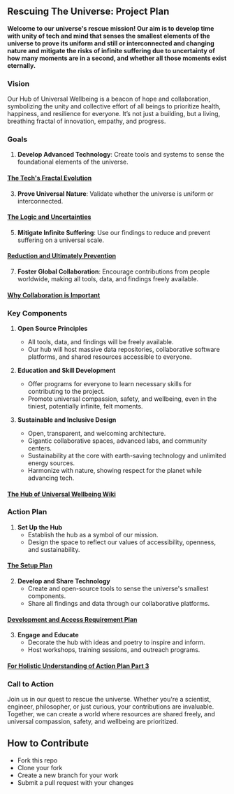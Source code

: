 ## Rescuing The Universe: Project Plan

**Welcome to our universe's rescue mission! Our aim is to develop time with unity of tech and mind that senses the smallest elements of the universe to prove its uniform and still or interconnected and changing nature and mitigate the risks of infinite suffering due to uncertainty of how many moments are in a second, and whether all those moments exist eternally.**

### Vision

Our Hub of Universal Wellbeing is a beacon of hope and collaboration, symbolizing the unity and collective effort of all beings to prioritize health, happiness, and resilience for everyone. It’s not just a building, but a living, breathing fractal of innovation, empathy, and progress. 

### Goals

1. **Develop Advanced Technology**: Create tools and systems to sense the foundational elements of the universe.

  #### [The Tech's Fractal Evolution](https://github.com/InfiniteMilesSamuel/RescuingTheUniverse/wiki/Techs-Fractal-Evolution)

3. **Prove Universal Nature**: Validate whether the universe is uniform or interconnected.

  #### [The Logic and Uncertainties](https://github.com/InfiniteMilesSamuel/RescuingTheUniverse/wiki/Proving-Universal-Nature:-The-Logic-and-Uncertainties)

5. **Mitigate Infinite Suffering**: Use our findings to reduce and prevent suffering on a universal scale.
 
  #### [Reduction and Ultimately Prevention](https://github.com/InfiniteMilesSamuel/RescuingTheUniverse/wiki/Mitigate-Infinite-Suffering:-Reducing-and-Preventing-Suffering-on-a-Universal-Scale)

7. **Foster Global Collaboration**: Encourage contributions from people worldwide, making all tools, data, and findings freely available.

  #### [Why Collaboration is Important](https://github.com/InfiniteMilesSamuel/RescuingTheUniverse/wiki/Foster-Global-Collaboration:-Encourage-Contributions-from-People-Worldwide)

### Key Components

1. **Open Source Principles**
   - All tools, data, and findings will be freely available.
   - Our hub will host massive data repositories, collaborative software platforms, and shared resources accessible to everyone.

2. **Education and Skill Development**
   - Offer programs for everyone to learn necessary skills for contributing to the project.
   - Promote universal compassion, safety, and wellbeing, even in the tiniest, potentially infinite, felt moments.

3. **Sustainable and Inclusive Design**
   - Open, transparent, and welcoming architecture.
   - Gigantic collaborative spaces, advanced labs, and community centers.
   - Sustainability at the core with earth-saving technology and unlimited energy sources.
   - Harmonize with nature, showing respect for the planet while advancing tech.

  #### [The Hub of Universal Wellbeing Wiki](https://github.com/InfiniteMilesSamuel/RescuingTheUniverse/wiki/A-Hub-for-Universal-Wellbeing)

### Action Plan

1. **Set Up the Hub**
   - Establish the hub as a symbol of our mission.
   - Design the space to reflect our values of accessibility, openness, and sustainability.

  #### [The Setup Plan](https://github.com/InfiniteMilesSamuel/RescuingTheUniverse/wiki/Action-Plan-1:-Hub-Setup)

2. **Develop and Share Technology**
   - Create and open-source tools to sense the universe's smallest components.
   - Share all findings and data through our collaborative platforms.

  #### [Development and Access Requirement Plan](https://github.com/InfiniteMilesSamuel/RescuingTheUniverse/wiki/Action-Plan-2:-Develop-and-Access-Technology)

3. **Engage and Educate**
   - Decorate the hub with ideas and poetry to inspire and inform.
   - Host workshops, training sessions, and outreach programs.

  #### [For Holistic Understanding of Action Plan Part 3](https://github.com/InfiniteMilesSamuel/RescuingTheUniverse/wiki/Action-Plan-3:-Engage-and-Educate)

### Call to Action

Join us in our quest to rescue the universe. Whether you're a scientist, engineer, philosopher, or just curious, your contributions are invaluable. Together, we can create a world where resources are shared freely, and universal compassion, safety, and wellbeing are prioritized.


## How to Contribute
- Fork this repo
- Clone your fork
- Create a new branch for your work
- Submit a pull request with your changes
